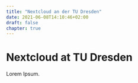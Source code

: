 ```yaml
---
title: "Nextcloud an der TU Dresden"
date: 2021-06-08T14:10:46+02:00
draft: false
chapter: true
---
```

# Nextcloud at TU Dresden
Lorem Ipsum.
